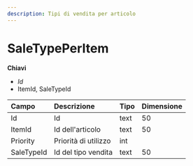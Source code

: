 ```yaml
---
description: Tipi di vendita per articolo
---
```


# SaleTypePerItem

**Chiavi**

* _Id_
* ItemId, SaleTypeId

| Campo | Descrizione | Tipo | Dimensione |
| :--- | :--- | :--- | :--- |
| Id | Id | text | 50 |
| ItemId | Id dell'articolo | text | 50 |
| Priority | Priorità di utilizzo | int |  |
| SaleTypeId | Id del tipo vendita | text | 50 |


